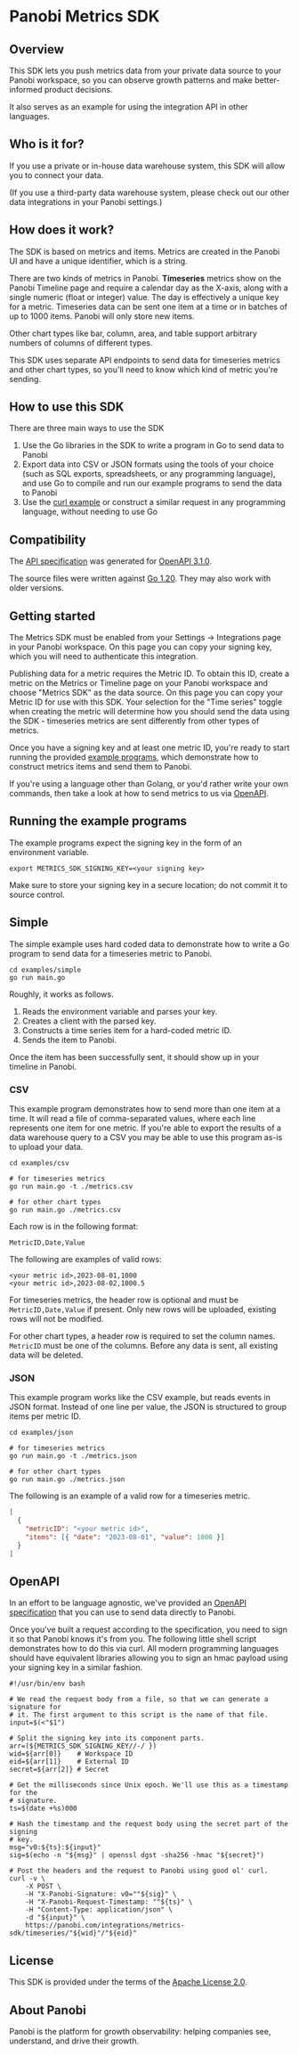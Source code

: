 # Panobi Metrics SDK

## Overview

This SDK lets you push metrics data from your private data source to your Panobi workspace, so you can observe growth patterns and make better-informed product decisions.

It also serves as an example for using the integration API in other languages.

## Who is it for?

If you use a private or in-house data warehouse system, this SDK will allow you to connect your data.

(If you use a third-party data warehouse system, please check out our other data integrations in your Panobi settings.)

## How does it work?

The SDK is based on metrics and items. Metrics are created in the Panobi UI and have a unique identifier, which is a string.

There are two kinds of metrics in Panobi. **Timeseries** metrics show on the Panobi Timeline page and require a calendar day as the X-axis, along with a single numeric (float or integer) value. The day is effectively a unique key for a metric. Timeseries data can be sent one item at a time or in batches of up to 1000 items. Panobi will only store new items.

Other chart types like bar, column, area, and table support arbitrary numbers of columns of different types.

This SDK uses separate API endpoints to send data for timeseries metrics and other chart types, so you'll need to know which kind of metric you're sending.

## How to use this SDK

There are three main ways to use the SDK

1. Use the Go libraries in the SDK to write a program in Go to send data to Panobi
2. Export data into CSV or JSON formats using the tools of your choice (such as SQL exports, spreadsheets, or any programming language), and use Go to compile and run our example programs to send the data to Panobi
3. Use the [curl example](#openapi) or construct a similar request in any programming language, without needing to use Go

## Compatibility

The [API specification](openapi.yaml) was generated for [OpenAPI 3.1.0](https://spec.openapis.org/oas/v3.1.0).

The source files were written against [Go 1.20](https://go.dev/doc/go1.20). They may also work with older versions.

## Getting started

The Metrics SDK must be enabled from your Settings -> Integrations page in your Panobi workspace. On this page you can copy your signing key, which you will need to authenticate this integration.

Publishing data for a metric requires the Metric ID. To obtain this ID, create a metric on the Metrics or Timeline page on your Panobi workspace and choose "Metrics SDK" as the data source. On this page you can copy your Metric ID for use with this SDK. Your selection for the "Time series" toggle when creating the metric will determine how you should send the data using the SDK - timeseries metrics are sent differently from other types of metrics.

Once you have a signing key and at least one metric ID, you're ready to start running the provided [example programs](#running-the-example-programs), which demonstrate how to construct metrics items and send them to Panobi.

If you're using a language other than Golang, or you'd rather write your own commands, then take a look at how to send metrics to us via [OpenAPI](#openapi).

## Running the example programs

The example programs expect the signing key in the form of an environment variable.

```console
export METRICS_SDK_SIGNING_KEY=<your signing key>
```

Make sure to store your signing key in a secure location; do not commit it to source control.

## Simple

The simple example uses hard coded data to demonstrate how to write a Go program to send data for a timeseries metric to Panobi.

```console
cd examples/simple
go run main.go
```

Roughly, it works as follows.

1. Reads the environment variable and parses your key.
2. Creates a client with the parsed key.
3. Constructs a time series item for a hard-coded metric ID.
4. Sends the item to Panobi.

Once the item has been successfully sent, it should show up in your timeline in Panobi.

### CSV

This example program demonstrates how to send more than one item at a time. It will read a file of comma-separated values, where each line represents one item for one metric. If you're able to export the results of a data warehouse query to a CSV you may be able to use this program as-is to upload your data.

```console
cd examples/csv

# for timeseries metrics
go run main.go -t ./metrics.csv

# for other chart types
go run main.go ./metrics.csv
```

Each row is in the following format:

```
MetricID,Date,Value
```

The following are examples of valid rows:

```
<your metric id>,2023-08-01,1000
<your metric id>,2023-08-02,1000.5
```

For timeseries metrics, the header row is optional and must be `MetricID,Date,Value` if present. Only new rows will be uploaded, existing rows will not be modified.

For other chart types, a header row is required to set the column names. `MetricID` must be one of the columns. Before any data is sent, all existing data will be deleted.

### JSON

This example program works like the CSV example, but reads events in JSON format. Instead of one line per value, the JSON is structured to group items per metric ID.

```console
cd examples/json

# for timeseries metrics
go run main.go -t ./metrics.json

# for other chart types
go run main.go ./metrics.json
```

The following is an example of a valid row for a timeseries metric.

```json
[
  {
    "metricID": "<your metric id>",
    "items": [{ "date": "2023-08-01", "value": 1000 }]
  }
]
```

## OpenAPI

In an effort to be language agnostic, we've provided an [OpenAPI specification](openapi.yaml) that you can use to send data directly to Panobi.

Once you've built a request according to the specification, you need to sign it so that Panobi knows it's from you. The following little shell script demonstrates how to do this via curl.
All modern programming languages should have equivalent libraries allowing you to sign an hmac payload using your signing key in a similar fashion.

```shell
#!/usr/bin/env bash

# We read the request body from a file, so that we can generate a signature for
# it. The first argument to this script is the name of that file.
input=$(<"$1")

# Split the signing key into its component parts.
arr=(${METRICS_SDK_SIGNING_KEY//-/ })
wid=${arr[0]}    # Workspace ID
eid=${arr[1]}    # External ID
secret=${arr[2]} # Secret

# Get the milliseconds since Unix epoch. We'll use this as a timestamp for the
# signature.
ts=$(date +%s)000

# Hash the timestamp and the request body using the secret part of the signing
# key.
msg="v0:${ts}:${input}"
sig=$(echo -n "${msg}" | openssl dgst -sha256 -hmac "${secret}")

# Post the headers and the request to Panobi using good ol' curl.
curl -v \
    -X POST \
    -H "X-Panobi-Signature: v0=""${sig}" \
    -H "X-Panobi-Request-Timestamp: ""${ts}" \
    -H "Content-Type: application/json" \
    -d "${input}" \
    https://panobi.com/integrations/metrics-sdk/timeseries/"${wid}"/"${eid}"
```

## License

This SDK is provided under the terms of the [Apache License 2.0](LICENSE).

## About Panobi

Panobi is the platform for growth observability: helping companies see, understand, and drive their growth.
